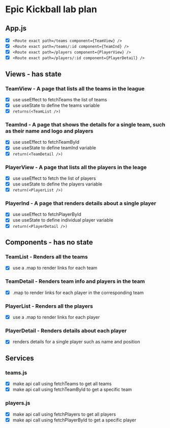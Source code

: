 # Epic Kickball lab plan

## App.js

- [x] `<Route exact path=/teams component={TeamView} />`
- [x] `<Route exact path=/teams/:id component={TeamInd} />`
- [x] `<Route exact path=/players component={PlayerView} /> `
- [x] `<Route exact path=/players/:id component={PlayerDetail} />`

## Views - has state

### TeamView - A page that lists all the teams in the league

- [x] use useEffect to fetchTeams the list of teams
- [x] use useState to define the teams variable
- [x] `returns(<TeamList />)`

### TeamInd - A page that shows the details for a single team, such as their name and logo and players

- [x] use useEffect to fetchTeamById
- [x] use useState to define teamInd variable
- [x] `return(<TeamDetail />)`

### PlayerView - A page that lists all the players in the leage

- [x] use useEffect to fetch the list of players
- [x] use useState to define the players variable
- [x] `return(<PlayerList />)`

### PlayerInd - A page that renders details about a single player

- [x] use useEffect to fetchPlayerById
- [x] use useState to define individual player variable
- [x] `return(<PlayerDetail />)`

## Components - has no state

### TeamList - Renders all the teams

- [x] use a .map to render links for each team

### TeamDetail - Renders team info and players in the team

- [x] .map to render links for each player in the corresponding team

### PlayerList - Renders all the players

- [x] use a .map to render links for each player

### PlayerDetail - Renders details about each player

- [x] renders details for a single player such as name and position

## Services

### teams.js

- [x] make api call using fetchTeams to get all teams
- [x] make api call using fetchTeamById to get a specific team

### players.js

- [x] make api call using fetchPlayers to get all players
- [x] make api call using fetchPlayerById to get a specific player
